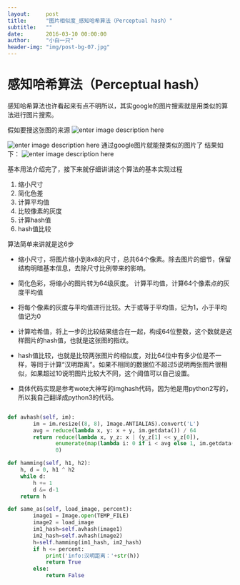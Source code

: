 ```yaml
---
layout:     post
title:      "图片相似度_感知哈希算法（Perceptual hash）"
subtitle:   ""
date:       2016-03-10 00:00:00
author:     "小白一只"
header-img: "img/post-bg-07.jpg"
---
```




#  感知哈希算法（Perceptual hash）
感知哈希算法也许看起来有点不明所以，其实google的图片搜索就是用类似的算法进行图片搜索。

假如要搜这张图的来源
![enter image description here](https://i.imgur.com/MsEyT07.jpg)


![enter image description here](https://i.imgur.com/N7hP7Fz.png)
通过google图片就能搜类似的图片了
结果如下：
![enter image description here](https://i.imgur.com/e9WMoAC.png)

基本用法介绍完了，接下来就仔细讲讲这个算法的基本实现过程

 1. 缩小尺寸
 2. 简化色差
 3. 计算平均值
 4. 比较像素的灰度
 5. 计算hash值
 6. hash值比较
 

算法简单来讲就是这6步


 - 缩小尺寸，将图片缩小到8x8的尺寸，总共64个像素。除去图片的细节，保留结构明暗基本信息，去除尺寸比例带来的影响。   
 - 简化色彩，将缩小的图片转为64级灰度。 计算平均值，计算64个像素点的灰度平均值

 - 将每个像素的灰度与平均值进行比较。大于或等于平均值，记为1，小于平均值记为0
 - 计算哈希值，将上一步的比较结果组合在一起，构成64位整数，这个数就是这样图片的hash值，也就是这张图的指纹。

 - hash值比较，也就是比较两张图片的相似度，对比64位中有多少位是不一样，等同于计算“汉明距离”。如果不相同的数据位不超过5说明两张图片很相似，如果超过10说明图片比较大不同，这个阈值可以自己设置。
 - 具体代码实现是参考wote大神写的imghash代码，因为他是用python2写的，所以我自己翻译成python3的代码。

```python

def avhash(self, im):
        im = im.resize((8, 8), Image.ANTIALIAS).convert('L')
        avg = reduce(lambda x, y: x + y, im.getdata()) / 64
        return reduce(lambda x, y_z: x | (y_z[1] << y_z[0]),
               enumerate(map(lambda i: 0 if i < avg else 1, im.getdata())),
               0)

def hamming(self, h1, h2):
    h, d = 0, h1 ^ h2
    while d:
        h += 1
        d &= d-1
    return h

def same_as(self, load_image, percent):
        image1 = Image.open(TEMP_FILE)
        image2 = load_image
        im1_hash=self.avhash(image1)
        im2_hash=self.avhash(image2)
        h=self.hamming(im1_hash, im2_hash)
        if h <= percent:
            print('info:汉明距离：'+str(h))
            return True
        else:
            return False
```

